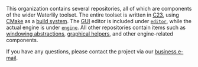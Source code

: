 This organization contains several repositories, all of which are components of the wider Waterlily toolset. The entire toolset is written in [C23](en.wikipedia.org/wiki/C23_(C_standard_revision)), using [CMake](https://en.wikipedia.org/wiki/CMake) as a [build system](https://en.wikipedia.org/wiki/Build_system_(software_development)). The [GUI](https://en.wikipedia.org/wiki/Graphical_user_interface) editor is included under [`editor`](), while the actual engine is under [`engine`](https://github.com/waterlily-team/engine). All other repositories contain items such as [windowing abstractions](https://github.com/waterlily-team/window), [graphical helpers](https://github.com/waterlily-team/geranium), and other engine-related components.

If you have any questions, please contact the project via our [business e-mail](mailto:waterlilyproject@protonmail.com).
